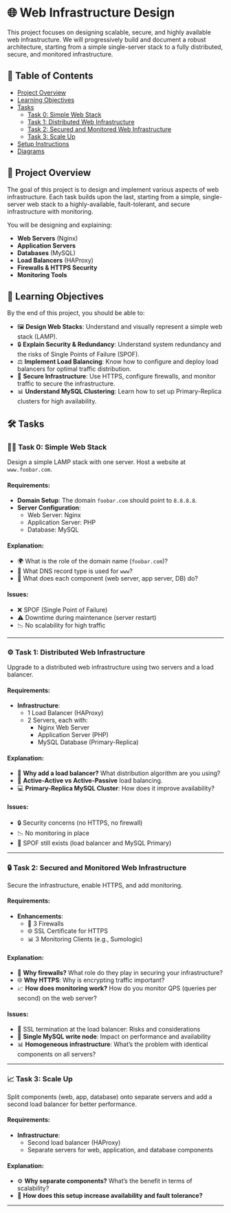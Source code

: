 # 🌐 Web Infrastructure Design

This project focuses on designing scalable, secure, and highly available web infrastructure. We will progressively build and document a robust architecture, starting from a simple single-server stack to a fully distributed, secure, and monitored infrastructure.

## 📑 Table of Contents

- [Project Overview](#project-overview)
- [Learning Objectives](#learning-objectives)
- [Tasks](#tasks)
  - [Task 0: Simple Web Stack](#task-0-simple-web-stack)
  - [Task 1: Distributed Web Infrastructure](#task-1-distributed-web-infrastructure)
  - [Task 2: Secured and Monitored Web Infrastructure](#task-2-secured-and-monitored-web-infrastructure)
  - [Task 3: Scale Up](#task-3-scale-up)
- [Setup Instructions](#setup-instructions)
- [Diagrams](#diagrams)

## 🚀 Project Overview

The goal of this project is to design and implement various aspects of web infrastructure. Each task builds upon the last, starting from a simple, single-server web stack to a highly-available, fault-tolerant, and secure infrastructure with monitoring.

You will be designing and explaining:
- **Web Servers** (Nginx)
- **Application Servers**
- **Databases** (MySQL)
- **Load Balancers** (HAProxy)
- **Firewalls & HTTPS Security**
- **Monitoring Tools**

## 🎯 Learning Objectives

By the end of this project, you should be able to:

- 🖼️ **Design Web Stacks**: Understand and visually represent a simple web stack (LAMP).
- 🔒 **Explain Security & Redundancy**: Understand system redundancy and the risks of Single Points of Failure (SPOF).
- ⚖️ **Implement Load Balancing**: Know how to configure and deploy load balancers for optimal traffic distribution.
- 🔐 **Secure Infrastructure**: Use HTTPS, configure firewalls, and monitor traffic to secure the infrastructure.
- 📊 **Understand MySQL Clustering**: Learn how to set up Primary-Replica clusters for high availability.

## 🛠️ Tasks

### 🧑‍💻 Task 0: Simple Web Stack

Design a simple LAMP stack with one server. Host a website at `www.foobar.com`.

#### Requirements:
- **Domain Setup**: The domain `foobar.com` should point to `8.8.8.8`.
- **Server Configuration**:
  - Web Server: Nginx
  - Application Server: PHP
  - Database: MySQL

#### Explanation:
- 🌍 What is the role of the domain name (`foobar.com`)?
- 🔗 What DNS record type is used for `www`?
- 🔧 What does each component (web server, app server, DB) do?

#### Issues:
- ❌ SPOF (Single Point of Failure)
- ⚠️ Downtime during maintenance (server restart)
- 📉 No scalability for high traffic

---

### ⚙️ Task 1: Distributed Web Infrastructure

Upgrade to a distributed web infrastructure using two servers and a load balancer.

#### Requirements:
- **Infrastructure**:
  - 1 Load Balancer (HAProxy)
  - 2 Servers, each with:
    - Nginx Web Server
    - Application Server (PHP)
    - MySQL Database (Primary-Replica)

#### Explanation:
- 🔄 **Why add a load balancer?** What distribution algorithm are you using?
- 🔄 **Active-Active vs Active-Passive** load balancing.
- 💻 **Primary-Replica MySQL Cluster**: How does it improve availability?

#### Issues:
- 🔒 Security concerns (no HTTPS, no firewall)
- 📉 No monitoring in place
- 🚧 SPOF still exists (load balancer and MySQL Primary)

---

### 🔒 Task 2: Secured and Monitored Web Infrastructure

Secure the infrastructure, enable HTTPS, and add monitoring.

#### Requirements:
- **Enhancements**:
  - 🔐 3 Firewalls
  - 🌐 SSL Certificate for HTTPS
  - 📊 3 Monitoring Clients (e.g., Sumologic)

#### Explanation:
- 🔐 **Why firewalls?** What role do they play in securing your infrastructure?
- 🌐 **Why HTTPS**: Why is encrypting traffic important?
- 📈 **How does monitoring work?** How do you monitor QPS (queries per second) on the web server?

#### Issues:
- 🛑 SSL termination at the load balancer: Risks and considerations
- 🔄 **Single MySQL write node**: Impact on performance and availability
- 📊 **Homogeneous infrastructure**: What’s the problem with identical components on all servers?

---

### 📈 Task 3: Scale Up

Split components (web, app, database) onto separate servers and add a second load balancer for better performance.

#### Requirements:
- **Infrastructure**:
  - Second load balancer (HAProxy)
  - Separate servers for web, application, and database components

#### Explanation:
- ⚙️ **Why separate components?** What’s the benefit in terms of scalability?
- 🚀 **How does this setup increase availability and fault tolerance?**

---